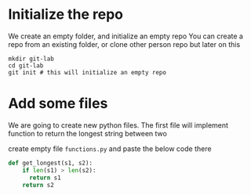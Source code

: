 # Initialize the repo

We create an empty folder, and initialize an empty repo
You can create a repo from an existing folder, or clone other person repo
but later on this
```
mkdir git-lab
cd git-lab
git init # this will initialize an empty repo
```

# Add some files

We are going to create new python files. The first file will implement function 
to return the longest string between two

create empty file `functions.py` and paste the below code there

```python
def get_longest(s1, s2):
    if len(s1) > len(s2):
      return s1
    return s2
```
